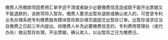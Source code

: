 缴费人所缴款项因费用汇单字迹不清或者缺少必要缴费信息造成既不能开出票据又不能退款的，该款项将入暂存。缴费人要求出暂存退款或确认收入的，可登录专利业务办理系统专利缴费服务模块暂存款办理页面提交出暂存订单。出暂存请求应当自缴费之日起三年内提出。经缴费人补充必要缴费信息的，专利费用管理处（或代办处）做出暂存处理，开出票据，确认收入，以出暂存之日为缴费日。

